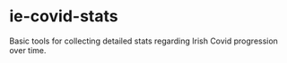 # ie-covid-stats
Basic tools for collecting detailed stats regarding Irish Covid progression over time.
